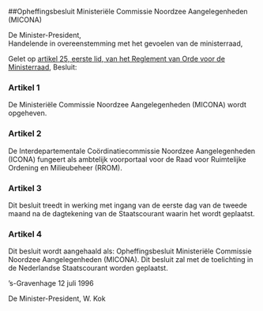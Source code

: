 <meta http-equiv='Content-Type' content='text/html; charset=utf-8' />

##Opheffingsbesluit Ministeriële Commissie Noordzee Aangelegenheden (MICONA)

De Minister-President,  
Handelende in overeenstemming met het gevoelen van de ministerraad,

Gelet op [artikel 25, eerste lid, van het Reglement van Orde voor de Ministerraad](../../../../../../../../rijksKB/reglement/van/orde/voor/de/ministerraad/BWBR0006501/README.md),
Besluit:     

### Artikel  1  

De Ministeriële Commissie Noordzee Aangelegenheden (MICONA) wordt opgeheven.  

### Artikel  2  

De Interdepartementale Coördinatiecommissie Noordzee Aangelegenheden (ICONA) fungeert als ambtelijk voorportaal voor de Raad voor Ruimtelijke Ordening en Milieubeheer (RROM).  

### Artikel  3  

Dit besluit treedt in werking met ingang van de eerste dag van de tweede maand na de dagtekening van de Staatscourant waarin het wordt geplaatst.  

### Artikel  4  

Dit besluit wordt aangehaald als: Opheffingsbesluit Ministeriële Commissie Noordzee Aangelegenheden (MICONA). 
Dit besluit zal met de toelichting in de Nederlandse Staatscourant worden geplaatst.   

’s-Gravenhage 
12 juli 1996    

De 
Minister-President, 
W. Kok      
